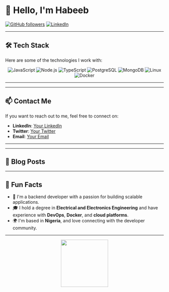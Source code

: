 # 👋 Hello, I'm Habeeb

[![GitHub followers](https://img.shields.io/github/followers/your-username?style=social)](https://github.com/your-username)
[![LinkedIn](https://img.shields.io/badge/LinkedIn-Connect-blue)](https://www.linkedin.com/in/your-linkedin/)

---

## 🛠️ Tech Stack
Here are some of the technologies I work with:

<p align="center">
  <img src="https://img.shields.io/badge/Code-JavaScript-informational?style=flat&logo=javascript&color=F7DF1E" alt="JavaScript">
  <img src="https://img.shields.io/badge/Code-Node.js-informational?style=flat&logo=node.js&color=339933" alt="Node.js">
  <img src="https://img.shields.io/badge/Code-TypeScript-informational?style=flat&logo=typescript&color=007ACC" alt="TypeScript">
  <img src="https://img.shields.io/badge/Code-PostgreSQL-informational?style=flat&logo=postgresql&color=336791" alt="PostgreSQL">
  <img src="https://img.shields.io/badge/Code-MongoDB-informational?style=flat&logo=mongodb&color=47A248" alt="MongoDB">
  <img src="https://img.shields.io/badge/Code-Linux-informational?style=flat&logo=linux&color=FCC624" alt="Linux">
  <img src="https://img.shields.io/badge/Code-Docker-informational?style=flat&logo=docker&color=2496ED" alt="Docker">
</p>

---



---

## 📫 Contact Me
If you want to reach out to me, feel free to connect on:
- **LinkedIn**: [Your LinkedIn](https://www.linkedin.com/in/habeeb-ibrahim-ab0003232/)
- **Twitter**: [Your Twitter](https://twitter.com/venomhhh)
- **Email**: [Your Email](ibrahim.habeeb2004@gmail.com)

---



---

## 📝 Blog Posts

<!-- BLOG-POST-LIST:END -->

---

## 🎨 Fun Facts
- 🔧 I'm a backend developer with a passion for building scalable applications.
- 🎓 I hold a degree in **Electrical and Electronics Engineering** and have experience with **DevOps**, **Docker**, and **cloud platforms**.
- 🌍 I'm based in **Nigeria**, and love connecting with the developer community.

---

<p align="center">
  <img src="https://github.com/Ibrahimhabeeb.png" width="150px">
</p>

